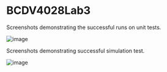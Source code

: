# BCDV4028Lab3

Screenshots demonstrating the successful runs on unit tests.

![image](https://github.com/angelogzz/BCDV4028Lab3/assets/54016869/c5756bd3-4a6c-4fb7-85be-0fbe1af8b640)


Screenshots demonstrating successful simulation test. 

![image](https://github.com/angelogzz/BCDV4028Lab3/assets/54016869/6b855ce9-f296-403b-aa7d-2a43fbc9dcc4)
